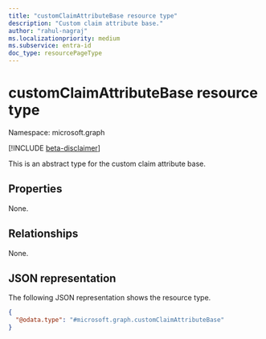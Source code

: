```yaml
---
title: "customClaimAttributeBase resource type"
description: "Custom claim attribute base."
author: "rahul-nagraj"
ms.localizationpriority: medium
ms.subservice: entra-id
doc_type: resourcePageType
---
```


# customClaimAttributeBase resource type

Namespace: microsoft.graph

[!INCLUDE [beta-disclaimer](../../includes/beta-disclaimer.md)]

This is an abstract type for the custom claim attribute base.

## Properties
None.

## Relationships
None.

## JSON representation
The following JSON representation shows the resource type.
<!-- {
  "blockType": "resource",
  "@odata.type": "microsoft.graph.customClaimAttributeBase"
}
-->
``` json
{
  "@odata.type": "#microsoft.graph.customClaimAttributeBase"
}
```
